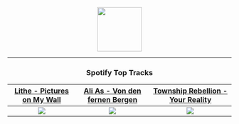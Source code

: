<p align="center">
  <a href="https://www.tobiasmichael.de">
    <img src="https://tobiasmichael.de/assets/logo.gif" width="100" height="100"/>
  </a>
</p>

---

<h3 align="center">Spotify Top Tracks</h3>

[Lithe - Pictures on My Wall](https://open.spotify.com/track/4PsrEpYJ1P9WAFI1VhRfAo)|[Ali As - Von den fernen Bergen](https://open.spotify.com/track/5fd1GyTbdGkWK3klwlvRp3)|[Township Rebellion - Your Reality](https://open.spotify.com/track/03WkVgoN8FawuKHJPBk15Y)
:---:|:----:|:----:
<img src="https://i.scdn.co/image/ab67616d00001e0205eb438dad0894eee2f7a31f"/>|<img src="https://i.scdn.co/image/ab67616d00001e02e907b8e9f0dad0063a9d6d05"/>|<img src="https://i.scdn.co/image/ab67616d00001e02a32bc3279c2dd4161659bdb9"/>